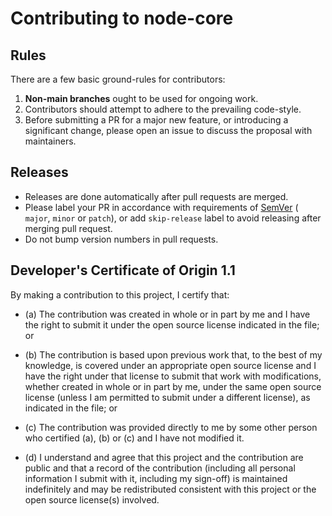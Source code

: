 # Contributing to node-core

## Rules

There are a few basic ground-rules for contributors:

1. **Non-main branches** ought to be used for ongoing work.
1. Contributors should attempt to adhere to the prevailing code-style.
1. Before submitting a PR for a major new feature, or introducing a significant change, please open an issue to discuss the proposal with maintainers.

## Releases

- Releases are done automatically after pull requests are merged.
- Please label your PR in accordance with requirements of [SemVer](https://semver.org/) ( `major`, `minor` or `patch`), or add `skip-release` label to avoid releasing after merging pull request.
- Do not bump version numbers in pull requests.

## Developer's Certificate of Origin 1.1

By making a contribution to this project, I certify that:

- (a) The contribution was created in whole or in part by me and I have the
  right to submit it under the open source license indicated in the file; or

- (b) The contribution is based upon previous work that, to the best of my
  knowledge, is covered under an appropriate open source license and I have the
  right under that license to submit that work with modifications, whether
  created in whole or in part by me, under the same open source license (unless
  I am permitted to submit under a different license), as indicated in the file;
  or

- (c) The contribution was provided directly to me by some other person who
  certified (a), (b) or (c) and I have not modified it.

- (d) I understand and agree that this project and the contribution are public
  and that a record of the contribution (including all personal information I
  submit with it, including my sign-off) is maintained indefinitely and may be
  redistributed consistent with this project or the open source license(s)
  involved.
